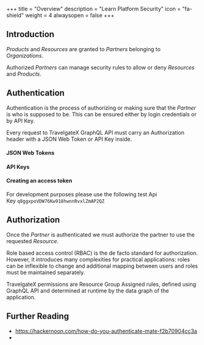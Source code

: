 +++
title = "Overview"
description = "Learn Platform Security"
icon = "fa-shield"
weight = 4
alwaysopen = false
+++

## Introduction

_Products_ and _Resources_ are granted to _Partners_ belonging to _Organizations_. 

Authorized _Partners_ can manage security rules to allow or deny _Resources_ and _Products_.

## Authentication

Authentication is the process of authorizing or making sure that the _Partner_ is who is supposed to be. This can be ensured either by login credentials or by API Key.

Every request to TravelgateX GraphQL API must carry an Authorization header with a JSON Web Token or API Key inside.

#### JSON Web Tokens


#### API Keys


#### Creating an access token

For development purposes please use the following test Api Key `q8ggxpoVDW76Kw918hwnnRvxlZmAP2QZ`

## Authorization

Once the _Partner_ is authenticated we must authorize the partner to use the requested _Resource_.

Role based access control (RBAC) is the de facto standard for authorization. However, it introduces many complexities for practical applications: roles can be inflexible to change and additional mapping between users and roles must be maintained separately.

TravelgateX permissions are Resource Group Assigned rules, defined using GraphQL API and determined at runtime by the data graph of the application.

## Further Reading

- https://hackernoon.com/how-do-you-authenticate-mate-f2b70904cc3a
- 
